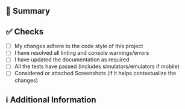## 📑 Summary
<!-- Add a brief description of the pr -->

## ✅ Checks
<!-- Make sure your pr passes the CI checks and do check the following fields as needed - -->

- [ ] My changes adhere to the code style of this project
- [ ] I have resolved all linting and console warnings/errors
- [ ] I have updated the documentation as required
- [ ] All the tests have passed (includes simulators/emulators if mobile)
- [ ] Considered or attached Screenshots (if it helps contextualize the changes)

## ℹ Additional Information
<!-- Any additional information like breaking changes, dependencies added, screenshots, comparisons between new and old behavior, etc. -->
